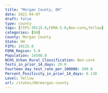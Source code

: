 ```yaml
---
title: "Morgan County, OH"
date: 2021-04-07
draft: false
type: county
tags: [FIPS:39115.0,FEMA:5.0,Non-core,Yellow]
categories: [OH]
County: Morgan County
State: OH
FIPS: 39115.0
FEMA_Region: 5.0
Population: 14508.0
NCHS_Urban_Rural_Classification: Non-core
Tests_in_prior_14_days: 29.0
Fourteen_day_test_rate_per_100000: 200.0
Percent_Positivity_in_prior_14_days: 0.138
Level: Yellow
url: /states/OH/morgan-county
---
```



